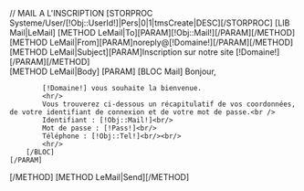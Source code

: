 // MAIL A L'INSCRIPTION
[STORPROC Systeme/User/[!Obj::UserId!]|Pers|0|1|tmsCreate|DESC][/STORPROC]
[LIB Mail|LeMail]
[METHOD LeMail|To][PARAM][!Obj::Mail!][/PARAM][/METHOD]
[METHOD LeMail|From][PARAM]noreply@[!Domaine!][/PARAM][/METHOD]
[METHOD LeMail|Subject][PARAM]Inscription sur notre site [!Domaine!][/PARAM][/METHOD]	
[METHOD LeMail|Body]
	[PARAM]
		[BLOC Mail]
			Bonjour,<br />
			
			[!Domaine!] vous souhaite la bienvenue.
			<hr/>
			Vous trouverez ci-dessous un récapitulatif de vos coordonnées, de votre identifiant de connexion et de votre mot de passe.<br />
			Identifiant : [!Obj::Mail!]<br/>
			Mot de passe : [!Pass!]<br/>
			Téléphone : [!Obj::Tel!]<br/><br/>
			<hr/>
		[/BLOC]
	[/PARAM]
[/METHOD]
[METHOD LeMail|Send][/METHOD]

